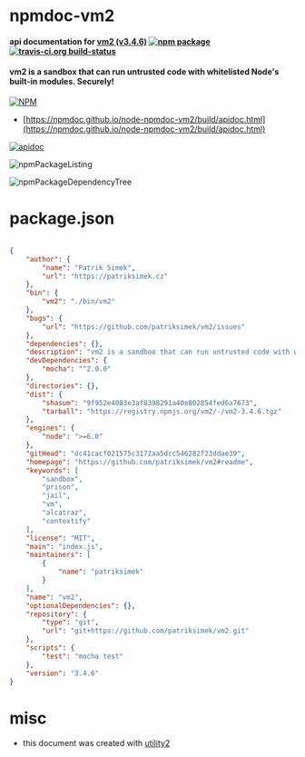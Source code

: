 # npmdoc-vm2

#### api documentation for  [vm2 (v3.4.6)](https://github.com/patriksimek/vm2#readme)  [![npm package](https://img.shields.io/npm/v/npmdoc-vm2.svg?style=flat-square)](https://www.npmjs.org/package/npmdoc-vm2) [![travis-ci.org build-status](https://api.travis-ci.org/npmdoc/node-npmdoc-vm2.svg)](https://travis-ci.org/npmdoc/node-npmdoc-vm2)

#### vm2 is a sandbox that can run untrusted code with whitelisted Node's built-in modules. Securely!

[![NPM](https://nodei.co/npm/vm2.png?downloads=true&downloadRank=true&stars=true)](https://www.npmjs.com/package/vm2)

- [https://npmdoc.github.io/node-npmdoc-vm2/build/apidoc.html](https://npmdoc.github.io/node-npmdoc-vm2/build/apidoc.html)

[![apidoc](https://npmdoc.github.io/node-npmdoc-vm2/build/screenCapture.buildCi.browser.%252Ftmp%252Fbuild%252Fapidoc.html.png)](https://npmdoc.github.io/node-npmdoc-vm2/build/apidoc.html)

![npmPackageListing](https://npmdoc.github.io/node-npmdoc-vm2/build/screenCapture.npmPackageListing.svg)

![npmPackageDependencyTree](https://npmdoc.github.io/node-npmdoc-vm2/build/screenCapture.npmPackageDependencyTree.svg)



# package.json

```json

{
    "author": {
        "name": "Patrik Simek",
        "url": "https://patriksimek.cz"
    },
    "bin": {
        "vm2": "./bin/vm2"
    },
    "bugs": {
        "url": "https://github.com/patriksimek/vm2/issues"
    },
    "dependencies": {},
    "description": "vm2 is a sandbox that can run untrusted code with whitelisted Node's built-in modules. Securely!",
    "devDependencies": {
        "mocha": "^2.0.0"
    },
    "directories": {},
    "dist": {
        "shasum": "9f952e4083e3af8398291a40e802854fed6a7673",
        "tarball": "https://registry.npmjs.org/vm2/-/vm2-3.4.6.tgz"
    },
    "engines": {
        "node": ">=6.0"
    },
    "gitHead": "dc41cacf021575c3172aa5dcc546282f23ddae39",
    "homepage": "https://github.com/patriksimek/vm2#readme",
    "keywords": [
        "sandbox",
        "prison",
        "jail",
        "vm",
        "alcatraz",
        "contextify"
    ],
    "license": "MIT",
    "main": "index.js",
    "maintainers": [
        {
            "name": "patriksimek"
        }
    ],
    "name": "vm2",
    "optionalDependencies": {},
    "repository": {
        "type": "git",
        "url": "git+https://github.com/patriksimek/vm2.git"
    },
    "scripts": {
        "test": "mocha test"
    },
    "version": "3.4.6"
}
```



# misc
- this document was created with [utility2](https://github.com/kaizhu256/node-utility2)
